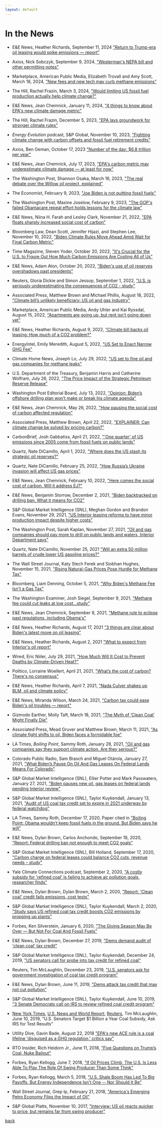 ```yaml
---
layout: default
---
```


# In the News

* E&E News, Heather Richards, September 11, 2024  ["Return to Trump-era oil leasing would spike emissions — report"](https://subscriber.politicopro.com/article/eenews/2024/09/11/return-to-trump-era-oil-leasing-would-spike-emissions-report-00177318)

* Axios, Nick Sobczyk, September 9, 2024, ["Westerman's NEPA bill and other permitting notes"](https://www.axios.com/pro/energy-policy/2024/09/09/westermans-nepa-bill-and-other-permitting-notes)

* Marketplace, American Public Media, Elizabeth Trovall and Amy Scott, March 18, 2024,  ["New fees and new tech may curb methane emissions"](https://www.marketplace.org/2024/03/18/new-fees-and-new-tech-may-curb-methane-emissions/)

* The Hill, Rachel Frazin, March 3, 2024, ["Would limiting US fossil fuel production actually help climate change?"](https://thehill.com/policy/energy-environment/4500541-would-limiting-u-s-fossil-fuel-production-actually-help-climate-change/)

* E&E News, Jean Chemnick, January 11, 2024, ["4 things to know about EPA's new climate damage metric"](https://subscriber.politicopro.com/article/eenews/2024/01/11/4-things-to-know-about-epas-new-climate-damage-metric-00134626)

* The Hill, Rachel Frazin, December 5, 2023,  ["EPA lays groundwork for stronger climate rules"](https://thehill.com/policy/energy-environment/4341890-epa-lays-groundwork-for-stronger-climate-rules/)

* _Energy Evolution_ podcast, S&P Global, November 10, 2023, ["Fighting climate change with carbon offsets and fossil fuel retirement credits"](https://podcasts.apple.com/us/podcast/fighting-climate-change-with-carbon-offsets-and/id1485337462?i=1000634363569)

* Axios, Ben Geman, October 17, 2023  ["Number of the day: \$6.8 trillion per year"](https://www.axios.com/newsletters/axios-generate-e7c62b35-4a4a-4ecd-bc16-2e15ebe510d6.html)

* E&E News, Jean Chemnick, July 17, 2023,  ["EPA's carbon metric may underestimate climate damage — at least for now"](https://subscriber.politicopro.com/article/eenews/2023/07/17/epas-carbon-metric-may-underestimate-climate-damage-at-least-for-now-00106250)

* The Washington Post, Shannon Osaka, March 16, 2023, ["The real debate over the Willow oil project, explained"](https://www.washingtonpost.com/climate-environment/2023/03/16/willow-project-climate-biden/)

* The Economist, February 9, 2023, ["Joe Biden is not quitting fossil fuels"](https://www.economist.com/united-states/2023/02/09/joe-biden-is-not-quitting-fossil-fuels)

* The Washington Post, Maxine Joselow, February 9, 2023, ["The GOP's failed Obamacare repeal effort holds lessons for the climate law"](https://www.washingtonpost.com/politics/2023/02/09/gop-failed-obamacare-repeal-effort-holds-lessons-climate-law/)

* E&E News, Niina H. Farah and Lesley Clark, November 21, 2022, ["EPA floats sharply increased social cost of carbon"](https://subscriber.politicopro.com/article/eenews/2022/11/21/epa-floats-sharply-increased-social-cost-of-carbon-00066813)

* Bloomberg Law, Dean Scott, Jennifer Hijazi, and Stephen Lee, November 10, 2022, ["Biden Climate Rules Move Ahead Amid Wait for Final Carbon Metric"](https://news.bloomberglaw.com/environment-and-energy/biden-climate-rules-move-ahead-amid-wait-for-final-carbon-metric)

* Time Magazine, Steven Yoder, October 20, 2022, ["It's Crucial for the U.S. to Figure Out How Much Carbon Emissions Are Costing All of Us"](https://time.com/6213441/carbon-emissions-cost/)

* E&E News, Adam Aton, October 20, 2022, ["Biden's use of oil reserves overshadows past presidents"](https://subscriber.politicopro.com/article/eenews/2022/10/20/bidens-use-of-oil-reserves-overshadows-past-presidents-00062629)

* Reuters, Gloria Dickie and Simon Jessop, September 1, 2022, ["U.S. is seriously underestimating the consequences of CO2 - study"](https://www.reuters.com/business/environment/us-is-seriously-underestimating-consequences-co2-study-2022-09-01/)

* Associated Press, Matthew Brown and Michael Phillis, August 18, 2022, ["Climate bill’s unlikely beneficiary: US oil and gas industry"](https://apnews.com/article/biden-technology-science-oil-and-gas-industry-climate-environment-28df40ad9ebb33f4447815b6593673b3)

* Marketplace, American Public Media, Andy Uhler and Kai Ryssdal, August 15, 2022,  ["Apartments are going up, but rent isn't going down yet"](https://www.marketplace.org/shows/marketplace/apartments-are-going-up-but-rent-isnt-going-down-yet)

* E&E News, Heather Richards, August 9, 2022, ["Climate bill backs oil leasing: How much of a CO2 problem?"](https://subscriber.politicopro.com/article/eenews/2022/08/09/climate-bill-backs-oil-leasing-how-much-of-a-co2-problem-00050335)

* EnergyIntel, Emily Meredith, August 5, 2022, ["US Set to Enact Narrow GHG Fee"](https://www.energyintel.com/00000182-6f9d-dd33-a5ba-efdfb9990000)

* Climate Home News, Joseph Lo, July 29, 2022, ["US set to fine oil and gas companies for methane leaks"](https://climatechangenews.com/2022/07/29/us-set-to-fine-oil-and-gas-companies-for-methane-leaks/)

* U.S. Department of the Treasury, Benjamin Harris and Catherine Wolfram, July 26, 2022, ["The Price Impact of the Strategic Petroleum Reserve Release"](https://home.treasury.gov/news/press-releases/jy0887)

* Washington Post Editorial Board, July 13, 2022,  ["Opinion: Biden’s offshore drilling plan won’t make or break his climate agenda"](https://www.washingtonpost.com/opinions/2022/07/13/biden-offshore-drilling-climate-change/)

* E&E News, Jean Chemnick, May 26, 2022, ["How pausing the social cost of carbon affected regulation"](https://subscriber.politicopro.com/article/eenews/2022/05/26/how-pausing-the-social-cost-of-carbon-affected-regulation-00034241)

* Associated Press, Matthew Brown, April 22, 2022,  ["EXPLAINER: Can climate change be solved by pricing carbon?"](https://apnews.com/article/climate-biden-business-billings-environment-0835d2e4f113ad1c2c26747c69d9e6bf)
 
* CarbonBrief, Josh Gabbatiss, April 21, 2022,  ["'One quarter' of US emissions since 2005 come from fossil fuels on public lands"](https://www.carbonbrief.org/one-quarter-of-us-emissions-since-2005-come-from-fossil-fuels-on-public-lands)
 
* Quartz, Nate DiCamillo, April 1, 2022,  ["Where does the US stash its strategic oil reserves?"](https://qz.com/2149146/where-does-the-us-stash-its-strategic-oil-reserves/)

* Quartz, Nate DiCamillo, February 25, 2022,  ["How Russia’s Ukraine invasion will affect US gas prices"](https://qz.com/2133040/how-russias-ukraine-invasion-will-affect-us-gas-prices/)

* E&E News, Jean Chemnick, February 10, 2022, ["Here comes the social cost of carbon. Will it address EJ?"](https://subscriber.politicopro.com/article/eenews/2022/02/10/here-comes-the-social-cost-of-carbon-will-it-address-ej-00007538)

* E&E News, Benjamin Storrow, December 2, 2021, ["Biden backtracked on drilling ban. What it means for CO2"](https://www.eenews.net/articles/biden-backtracked-on-drilling-ban-what-it-means-for-co2/)

* S&P Global Market Intelligence (SNL), Meghan Gordon and Brandon Evans, November 29, 2021, ["US Interior leasing reforms to have minor production impact despite higher costs"](https://www.spglobal.com/platts/en/market-insights/latest-news/natural-gas/112921-us-interior-leasing-reforms-to-have-minor-production-impact-despite-higher-costs/)

* The Washington Post, Sarah Kaplan, November 27, 2021, ["Oil and gas companies should pay more to drill on public lands and waters, Interior Department says"](https://www.washingtonpost.com/climate-environment/2021/11/26/biden-oil-gas-drill-public-lands/)

* Quartz, Nate DiCamillo, November 25, 2021 ["Will an extra 50 million barrels of crude lower US gasoline prices?"](https://qz.com/2094121/bidens-plan-to-lower-gasoline-prices-wont-work/)
 
* The Wall Street Journal, Katy Stech Ferek and Siobhan Hughes, November 15, 2021, ["Rising Natural-Gas Prices Pose Hurdle for Methane Tax"](https://www.wsj.com/articles/methane-tax-spending-bill-heating-oil-gas-11636924180)

* Bloomberg, Liam Denning, October 5, 2021, ["Why Biden's Methane Fee Isn't a Gas Tax"](https://www.bloomberg.com/opinion/articles/2021-10-05/why-biden-s-methane-fee-isn-t-a-gas-tax)

* The Washington Examiner, Josh Siegel, September 9, 2021, ["Methane fee could cut leaks at low cost...study"](https://www.washingtonexaminer.com/policy/energy/daily-on-energy-oil-and-gas-industry-claims-success-for-voluntary-program-to-cut-methane-emissions)

* E&E News, Jean Chemnick, September 8, 2021, ["Methane rule to eclipse past regulations, including Obama's"](https://subscriber.politicopro.com/article/eenews/2021/09/08/methane-rule-to-eclipse-past-regulations-including-obamas-280301)

* E&E News, Heather Richards, August 17, 2021 ["3 things are clear about Biden's latest move on oil leasing"](https://subscriber.politicopro.com/article/eenews/2021/08/17/3-things-are-clear-about-bidens-latest-move-on-oil-leasing-279688)

* E&E News, Heather Richards, August 2, 2021 ["What to expect from Interior's oil report"](https://subscriber.politicopro.com/article/eenews/2021/08/02/what-to-expect-from-interiors-oil-report-275912)

* Wired, Eric Niiler, July 29, 2021, ["How Much Will It Cost to Prevent Deaths by Climate-Driven Heat?"](https://www.wired.com/story/how-much-will-it-cost-to-prevent-deaths-by-climate-driven-heat/)

* Politico, Lorraine Woellert, April 21, 2021, ["What’s the cost of carbon? There's no consensus"](https://www.politico.com/news/2021/04/21/whats-the-cost-of-carbon-theres-no-consensus-483938)

* E&E News, Heather Richards, April 7, 2021, ["Nada Culver shakes up BLM, oil and climate policy"](https://www.eenews.net/energywire/2021/04/07/stories/1063729361)
 
* E&E News, Miranda Wilson, March 24, 2021, ["Carbon tax could ease Biden's oil troubles — report"](https://www.eenews.net/energywire/2021/03/24/stories/1063728301)

* Gizmodo Earther, Molly Taft, March 18, 2021, ["The Myth of ‘Clean Coal’ Might Finally Die"](https://earther.gizmodo.com/the-myth-of-clean-coal-might-finally-die-1846496159)

* Associated Press, Mead Gruver and Matthew Brown, March 11, 2021, ["As climate fight shifts to oil, Biden faces a formidable foe"](https://apnews.com/article/joe-biden-donald-trump-technology-climate-climate-change-cbfb975634cf9a6395649ecaec65201e)

* LA Times, *Boiling Point*, Sammy Roth, January 28, 2021, ["Oil and gas companies say they support climate action. Are they serious?"](https://www.latimes.com/environment/newsletter/2021-01-28/oil-and-gas-companies-say-they-support-climate-action-are-they-serious-boiling-point)

* Colorado Public Radio, Sam Brasch and Miguel Otárola, January 27, 2021, ["What Biden’s Pause On Oil And Gas Leases On Federal Lands Means For Colorado"](https://www.cpr.org/2021/01/27/what-bidens-pause-on-oil-and-gas-leases-on-federal-lands-means-for-colorado/)

* S&P Global Market Intelligence (SNL), Ellier Potter and Mark Passwaters, January 27, 2021, ["Biden pauses new oil, gas leases on federal lands pending Interior review"](https://www.spglobal.com/marketintelligence/en/news-insights/latest-news-headlines/biden-pauses-new-oil-gas-leases-on-federal-lands-pending-interior-review-62296361)

* S&P Global Market Intelligence (SNL), Taylor Kuykendall, January 13, 2021, ["Audit of US coal tax credit set to expire in 2021 underway by federal watchdog"](https://www.spglobal.com/marketintelligence/en/news-insights/latest-news-headlines/audit-of-us-coal-tax-credit-set-to-expire-in-2021-underway-by-federal-watchdog-62062796)

* LA Times, Sammy Roth, December 17, 2020, Paper cited in ["Boiling Point: Obama wouldn’t keep fossil fuels in the ground. But Biden says he will"](https://www.latimes.com/environment/newsletter/2020-12-17/biden-fossil-fuels-in-the-ground-public-land-boiling-point)

* E&E News, Dylan Brown, Carlos Anchondo, September 18, 2020, ["Report: Federal drilling ban not enough to meet CO2 goals"](https://www.eenews.net/energywire/2020/09/18/stories/1063714085)

* S&P Global Market Intelligence (SNL), Bill Holland, September 17, 2020, ["Carbon charge on federal leases could balance CO2 cuts, revenue needs – study"](https://platform.mi.spglobal.com/web/client?auth=inherit&overridecdc=1&#news/article?id=60369971&KeyProductLinkType=23)

* Yale Climate Connections podcast, September 2, 2020, ["A costly subsidy for 'refined coal' is failing to achieve air pollution goals, researcher finds"](https://yaleclimateconnections.org/2020/09/costly-subsidy-for-refined-coal-failing-to-achieve-air-pollution-goals/)

* E&E News, Dylan Brown, Dylan Brown, March 2, 2020, ["Report: 'Clean coal' credit fails emissions, cost tests"](https://www.eenews.net/eedaily/stories/1062492365/)

* S&P Global Market Intelligence (SNL), Taylor Kuykendall, March 2, 2020, ["Study says US refined coal tax credit boosts CO2 emissions by propping up plants"](https://www.spglobal.com/marketintelligence/en/news-insights/latest-news-headlines/study-says-us-refined-coal-tax-credit-boosts-co2-emissions-by-propping-up-plants-57357901)

* Forbes, Ken Silverstein, January 6, 2020, ["The Giving Season May Be Over — But Not For Coal And Fossil Fuels"](https://www.forbes.com/sites/kensilverstein/2020/01/06/the-giving-season-may-be-over---but-not-for-coal-and-fossil-fuels)

* E&E News, Dylan Brown, December 27, 2019, ["Dems demand audit of 'clean coal' tax credit"](https://www.eenews.net/greenwire/2019/12/27/stories/1061923089)

* S&P Global Market Intelligence (SNL), Taylor Kuykendall, December 24, 2019, 
["US senators call for probe into tax credit for refined coal"](https://platform.marketintelligence.spglobal.com/web/client?auth=inherit\#news/article?id=56310973)

* Reuters, Tim McLaughlin, December 23, 2019, ["U.S. senators ask for government investigation
of coal tax credit program"](https://www.reuters.com/article/us-usa-coal-investigation-idUSKBN1YR1R6)

* E&E News, Dylan Brown, June 11, 2019, ["Dems attack tax credit that may not cut pollution"](https://www.eenews.net/eedaily/stories/1060545257/)

* S&P Global Market Intelligence (SNL), Taylor Kuykendall, June 10, 2019, ["3 Senate Democrats call on IRS to review refined coal credit program"](https://www.snl.com/web/client?auth=inherit\#news/article?id=52291733)

* [New York Times](https://www.nytimes.com/reuters/2019/06/10/us/10reuters-usa-coal-subsidy.html), [U.S. News and World Report](https://money.usnews.com/investing/news/articles/2019-06-10/us-senators-target-1-billion-a-year-coal-subsidy-ask-irs-for-test-results), [Reuters](https://www.reuters.com/article/us-usa-coal-subsidy/u-s-senators-target-1-billion-a-year-coal-subsidy-ask-irs-for-test-results-idUSKCN1TB21U), Tim McLaughlin, June 10, 2019, "U.S. Senators Target $1 Billion a Year Coal Subsidy, Ask IRS for Test Results"

* Utility Dive, Gavin Bade, August 22, 2018 ["EPA's new ACE rule is a coal lifeline 'disguised as a GHG regulation,' critics say"](https://www.utilitydive.com/news/epas-new-ace-rule-is-a-coal-lifeline-disguised-as-a-ghg-regulation-crit/530696/)

* RTO Insider, Rich Heidorn Jr., June 11, 2018, ["Five Questions on Trump’s Coal, Nuke Bailout"](https://www.rtoinsider.com/trump-rick-perry-coal-and-nuclear-plant-retirements-94186/)

* Forbes, Ryan Kellogg, June 7, 2018, ["If Oil Prices Climb, The U.S. Is Less Able To Play The Role Of Swing Producer Than Some Think"](https://www.forbes.com/sites/ucenergy/2018/06/07/if-oil-prices-climb-the-u-s-is-less-able-to-play-the-role-of-swing-producer-than-some-think/\#2d5e592f73bd)

* Forbes, Ryan Kellogg, March 5, 2018, ["U.S. Shale Boom Has Led To Big Payoffs, But Energy Independence Isn't One -- Nor Should It Be"](https://www.forbes.com/sites/ucenergy/2018/03/05/the-u-s-shale-oil-boom-has-led-to-big-payoffs-but-energy-independence-isnt-one-nor-should-it-be/\#3db2068cd61b)

* Wall Street Journal, Grep Ip, February 21, 2018, ["America's Emerging Petro Economy Flips the Impact of Oil"](https://www.wsj.com/articles/americas-emerging-petro-economy-flips-the-impact-of-oil-1519209000/)

* S&P Global Platts, November 10, 2017, ["Interview: US oil reacts quicker to price, but remains far from swing producer"](https://www.platts.com/latest-news/oil/washington/interview-us-oil-reacts-quicker-to-price-but-26838363)


[back](./)

